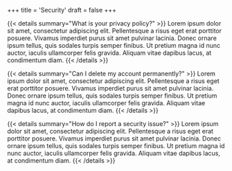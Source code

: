 +++
title = 'Security'
draft = false
+++

{{< details summary="What is your privacy policy?" >}}
Lorem ipsum dolor sit amet, consectetur adipiscing elit. Pellentesque a risus eget erat porttitor posuere. Vivamus imperdiet purus sit amet pulvinar lacinia. Donec ornare ipsum tellus, quis sodales turpis semper finibus. Ut pretium magna id nunc auctor, iaculis ullamcorper felis gravida. Aliquam vitae dapibus lacus, at condimentum diam.
{{< /details >}}

{{< details summary="Can I delete my account permanently?" >}}
Lorem ipsum dolor sit amet, consectetur adipiscing elit. Pellentesque a risus eget erat porttitor posuere. Vivamus imperdiet purus sit amet pulvinar lacinia. Donec ornare ipsum tellus, quis sodales turpis semper finibus. Ut pretium magna id nunc auctor, iaculis ullamcorper felis gravida. Aliquam vitae dapibus lacus, at condimentum diam.
{{< /details >}}

{{< details summary="How do I report a security issue?" >}}
Lorem ipsum dolor sit amet, consectetur adipiscing elit. Pellentesque a risus eget erat porttitor posuere. Vivamus imperdiet purus sit amet pulvinar lacinia. Donec ornare ipsum tellus, quis sodales turpis semper finibus. Ut pretium magna id nunc auctor, iaculis ullamcorper felis gravida. Aliquam vitae dapibus lacus, at condimentum diam.
{{< /details >}}